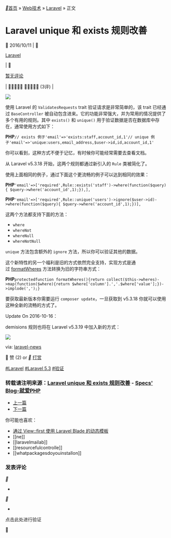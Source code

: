 [__](https://9iphp.com/)[首页](https://9iphp.com/) » [Web技术](https://9iphp.com/web) » [Laravel](https://9iphp.com/web/laravel) » 正文

# Laravel unique 和 exists 规则改善

 2016/10/11 | 

[Laravel](https://9iphp.com/web/laravel)

| 

[暂无评论](https://9iphp.com/web/laravel/laravel-5_3-unique-and-exists-validation.html#comments)

|   (3评) |

[![](https://www.notion.soLaravel%20unique%20%E5%92%8C%20exists%20%E8%A7%84%E5%88%99%E6%94%B9%E5%96%84%20%7C%20Specs'%20Blog-%E5%B0%B1%E7%88%B1PHP.resources/laravel-validation-rule.png)](https://www.notion.soLaravel%20unique%20%E5%92%8C%20exists%20%E8%A7%84%E5%88%99%E6%94%B9%E5%96%84%20%7C%20Specs'%20Blog-%E5%B0%B1%E7%88%B1PHP.resources/laravel-validation-rule.png)

使用 Laravel 的 `ValidatesRequests` trait 验证请求是非常简单的，该 trait 已经通过 `BaseController` 被自动包含进来。它的功能非常强大，并为常用的情况提供了多个有用的规则。其中 `exists()` 和 `unique()` 用于验证数据是否在数据库中存在，通常使用方式如下：

**PHP**`// exists 例子'email'=>'exists:staff,account_id,1'// unique 例子'email'=>'unique:users,email_address,$user->id,id,account_id,1'`

你可以看到，这种方式不便于记忆，有时候你可能经常需要去查看文档。

从 Laravel v5.3.18 开始，这两个规则都通过新引入的 `Rule` 类被简化了。

使用上面相同的例子，通过下面这个更流畅的例子可以达到相同的效果：

**PHP**`'email'=>['required',Rule::exists('staff')->where(function($query){ $query->where('account_id',1);}),],`

**PHP**`'email'=>['required',Rule::unique('users')->ignore($user->id)->where(function($query){ $query->where('account_id',1);})],`

这两个方法都支持下面的方法：

- `where`
- `whereNot`
- `whereNull`
- `whereNotNull`

`unique` 方法包含额外的 `ignore` 方法，所以你可以验证其他的数据。

这个新特性的另一个福利是旧的方式依然完全支持，实现方式是通过 [formatWheres](https://github.com/laravel/framework/blob/5.3/src/Illuminate/Validation/Rules/Unique.php#L143-L153) 方法转换为旧的字符串方式：

**PHP**`protectedfunction formatWheres(){return collect($this->wheres)->map(function($where){return $where['column'].','.$where['value'];})->implode(',');}`

要获取最新版本你需要运行 `composer update`，一旦获取到 v5.3.18 你就可以使用这种全新的流畅的方式了。

Update On 2016-10-16：

demisions 规则也将在 Laravel v5.3.19 中加入新的方式：

[![](https://www.notion.soLaravel%20unique%20%E5%92%8C%20exists%20%E8%A7%84%E5%88%99%E6%94%B9%E5%96%84%20%7C%20Specs'%20Blog-%E5%B0%B1%E7%88%B1PHP.resources/laravel-rule-dimensions.jpg)](https://www.notion.soLaravel%20unique%20%E5%92%8C%20exists%20%E8%A7%84%E5%88%99%E6%94%B9%E5%96%84%20%7C%20Specs'%20Blog-%E5%B0%B1%E7%88%B1PHP.resources/laravel-rule-dimensions.jpg)

via: [laravel-news](https://laravel-news.com/2016/10/unique-and-exists-validation/)

 赞 (2) or [__](https://9iphp.com/donate) [打赏](https://9iphp.com/donate)

[#Laravel](https://9iphp.com/tag/laravel) [#Laravel 5.3](https://9iphp.com/tag/laravel-5-3) [#验证](https://9iphp.com/tag/%e9%aa%8c%e8%af%81)

### **转载请注明来源：**[**Laravel unique 和 exists 规则改善**](https://9iphp.com/web/laravel/laravel-5_3-unique-and-exists-validation.html) **-** [**Specs' Blog-就爱PHP**](https://9iphp.com/)

- [上一篇](https://9iphp.com/web/laravel/laravel-5-3-recap.html)
- [下一篇](https://9iphp.com/web/laravel/php-datetime-package-carbon.html)

你可能也喜欢：

- [通过 View::first 使用 Laravel Blade 的动态模板](https://9iphp.com/web/php/view-first-in-blade.html)
- [[ne]]
- [[laravelmailab]]
- [[resourcefulcontrolle]]
- [[whatpackagesdoyouinstallon]]

### **发表评论**

__

*

__

*

点击此处进行验证

